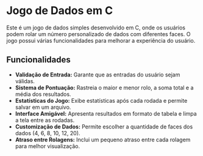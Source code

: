 # Jogo de Dados em C

Este é um jogo de dados simples desenvolvido em C, onde os usuários podem rolar um número personalizado de dados com diferentes faces. O jogo possui várias funcionalidades para melhorar a experiência do usuário.

## Funcionalidades

- **Validação de Entrada:** Garante que as entradas do usuário sejam válidas.
- **Sistema de Pontuação:** Rastreia o maior e menor rolo, a soma total e a média dos resultados.
- **Estatísticas do Jogo:** Exibe estatísticas após cada rodada e permite salvar em um arquivo.
- **Interface Amigável:** Apresenta resultados em formato de tabela e limpa a tela entre as rodadas.
- **Customização de Dados:** Permite escolher a quantidade de faces dos dados (4, 6, 8, 10, 12, 20).
- **Atraso entre Rolagens:** Inclui um pequeno atraso entre cada rolagem para melhor visualização.
